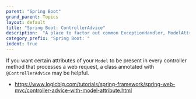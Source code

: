 ```yaml
---
parent: "Spring Boot"
grand_parent: Topics
layout: default
title: "Spring Boot: ControllerAdvice"
description:  "A place to factor out common ExceptionHandler, ModelAttribute and InitBinder code across multiple controllers"
category_prefix: "Spring Boot: "
indent: true
---
```


If you want certain attributes of your `Model` to be present in every controller method that processes a web request,
a class annotated with `@ControllerAdvice` may be helpful. 

* <https://www.logicbig.com/tutorials/spring-framework/spring-web-mvc/controller-advice-with-model-attribute.html>
